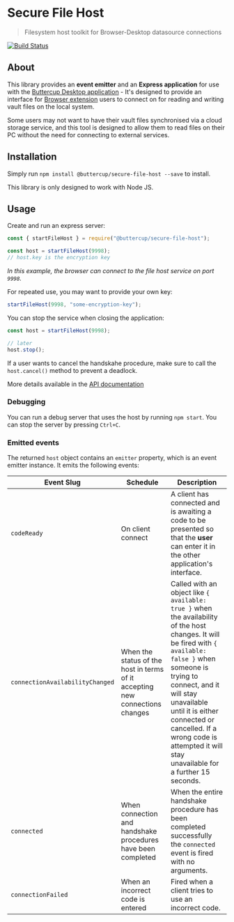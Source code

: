 # Secure File Host
> Filesystem host toolkit for Browser-Desktop datasource connections

[![Build Status](https://travis-ci.org/buttercup/secure-file-host.svg?branch=master)](https://travis-ci.org/buttercup/secure-file-host)

## About

This library provides an **event emitter** and an **Express application** for use with the [Buttercup Desktop application](https://github.com/buttercup/buttercup-desktop) - It's designed to provide an interface for [Browser extension](https://github.com/buttercup/buttercup-browser-extension) users to connect on for reading and writing vault files on the local system.

Some users may not want to have their vault files synchronised via a cloud storage service, and this tool is designed to allow them to read files on their PC without the need for connecting to external services.

## Installation

Simply run `npm install @buttercup/secure-file-host --save` to install.

This library is only designed to work with Node JS.

## Usage

Create and run an express server:

```javascript
const { startFileHost } = require("@buttercup/secure-file-host");

const host = startFileHost(9998);
// host.key is the encryption key
```

_In this example, the browser can connect to the file host service on port `9998`._

For repeated use, you may want to provide your own key:

```javascript
startFileHost(9998, "some-encryption-key");
```

You can stop the service when closing the application:

```javascript
const host = startFileHost(9998);

// later
host.stop();
```

If a user wants to cancel the handskahe procedure, make sure to call the `host.cancel()` method to prevent a deadlock.

More details available in the [API documentation](API.md)

### Debugging

You can run a debug server that uses the host by running `npm start`. You can stop the server by pressing `Ctrl+C`.

### Emitted events

The returned `host` object contains an `emitter` property, which is an event emitter instance. It emits the following events:

| Event Slug    | Schedule               | Description                                               |
|---------------|------------------------|-----------------------------------------------------------|
| `codeReady`   | On client connect      | A client has connected and is awaiting a code to be presented so that the **user** can enter it in the other application's interface. |
| `connectionAvailabilityChanged` | When the status of the host in terms of it accepting new connections changes | Called with an object like `{ available: true }` when the availability of the host changes. It will be fired with `{ available: false }` when someone is trying to connect, and it will stay unavailable until it is either connected or cancelled. If a wrong code is attempted it will stay unavailable for a further 15 seconds. |
| `connected`   |  When connection and handshake procedures have been completed | When the entire handshake procedure has been completed successfully the `connected` event is fired with no arguments. |
| `connectionFailed` | When an incorrect code is entered | Fired when a client tries to use an incorrect code. |
